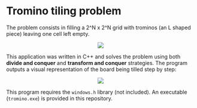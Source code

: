 # Tromino tiling problem

The problem consists in filling a 2^N x 2^N grid with trominos (an L shaped piece) leaving one cell left empty.

<p align="center">
  <img src="https://i.imgur.com/PSs8Nl7.png">
</p>

This application was written in C++ and solves the problem using both **divide and conquer** and **transform and conquer** strategies. The program outputs a visual representation of the board being tilled step by step:

<p align="center">
  <img src="https://giant.gfycat.com/GrizzledUnlinedBlowfish.webm">
</p>

This program requires the ```windows.h``` library (not included). An executable (```tromino.exe```) is provided in this repository.
